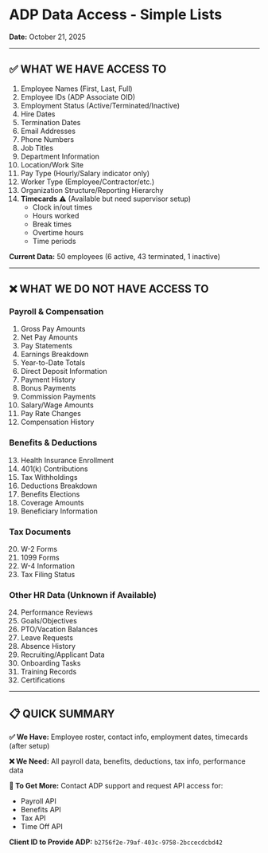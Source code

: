 # ADP Data Access - Simple Lists

**Date:** October 21, 2025

---

## ✅ WHAT WE HAVE ACCESS TO

1. Employee Names (First, Last, Full)
2. Employee IDs (ADP Associate OID)
3. Employment Status (Active/Terminated/Inactive)
4. Hire Dates
5. Termination Dates
6. Email Addresses
7. Phone Numbers
8. Job Titles
9. Department Information
10. Location/Work Site
11. Pay Type (Hourly/Salary indicator only)
12. Worker Type (Employee/Contractor/etc.)
13. Organization Structure/Reporting Hierarchy
14. **Timecards** ⚠️ (Available but need supervisor setup)
    - Clock in/out times
    - Hours worked
    - Break times
    - Overtime hours
    - Time periods

**Current Data:** 50 employees (6 active, 43 terminated, 1 inactive)

---

## ❌ WHAT WE DO NOT HAVE ACCESS TO

### Payroll & Compensation
1. Gross Pay Amounts
2. Net Pay Amounts
3. Pay Statements
4. Earnings Breakdown
5. Year-to-Date Totals
6. Direct Deposit Information
7. Payment History
8. Bonus Payments
9. Commission Payments
10. Salary/Wage Amounts
11. Pay Rate Changes
12. Compensation History

### Benefits & Deductions
13. Health Insurance Enrollment
14. 401(k) Contributions
15. Tax Withholdings
16. Deductions Breakdown
17. Benefits Elections
18. Coverage Amounts
19. Beneficiary Information

### Tax Documents
20. W-2 Forms
21. 1099 Forms
22. W-4 Information
23. Tax Filing Status

### Other HR Data (Unknown if Available)
24. Performance Reviews
25. Goals/Objectives
26. PTO/Vacation Balances
27. Leave Requests
28. Absence History
29. Recruiting/Applicant Data
30. Onboarding Tasks
31. Training Records
32. Certifications

---

## 📋 QUICK SUMMARY

**✅ We Have:** Employee roster, contact info, employment dates, timecards (after setup)

**❌ We Need:** All payroll data, benefits, deductions, tax info, performance data

**🔧 To Get More:** Contact ADP support and request API access for:
- Payroll API
- Benefits API  
- Tax API
- Time Off API

**Client ID to Provide ADP:** `b2756f2e-79af-403c-9758-2bccecdcbd42`

